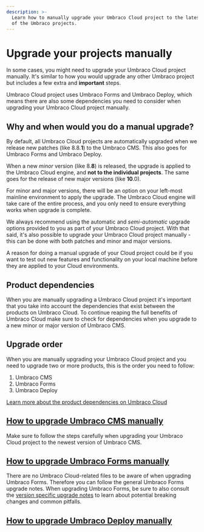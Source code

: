 ```yaml
---
description: >-
  Learn how to manually upgrade your Umbraco Cloud project to the latest version
  of the Umbraco projects.
---
```


# Upgrade your projects manually

In some cases, you might need to upgrade your Umbraco Cloud project manually. It's similar to how you would upgrade any other Umbraco project but includes a few extra and **important** steps.

Umbraco Cloud project uses Umbraco Forms and Umbraco Deploy, which means there are also some dependencies you need to consider when upgrading your Umbraco Cloud project manually.

## Why and when would you do a manual upgrade?

By default, all Umbraco Cloud projects are automatically upgraded when we release new patches (like 8.8.**1**) to the Umbraco CMS. This also goes for Umbraco Forms and Umbraco Deploy.

When a new _minor_ version (like 8.**8**) is released, the upgrade is applied to the Umbraco Cloud engine, and **not to the individual projects**. The same goes for the release of new major versions (like **10**.0).

For minor and major versions, there will be an option on your left-most mainline environment to apply the upgrade. The Umbraco Cloud engine will take care of the entire process, and you only need to ensure everything works when upgrade is complete.

We always recommend using the automatic and _semi-automatic_ upgrade options provided to you as part of your Umbraco Cloud project. With that said, it's also possible to upgrade your Umbraco Cloud project manually - this can be done with both patches and minor and major versions.

A reason for doing a manual upgrade of your Cloud project could be if you want to test out new features and functionality on your local machine before they are applied to your Cloud environments.

## Product dependencies

When you are manually upgrading a Umbraco Cloud project it's important that you take into account the dependencies that exist between the products on Umbraco Cloud. To continue reaping the full benefits of Umbraco Cloud make sure to check for dependencies when you upgrade to a new minor or major version of Umbraco CMS.

## Upgrade order

When you are manually upgrading your Umbraco Cloud project and you need to upgrade two or more products, this is the order you need to follow:

1. Umbraco CMS
2. Umbraco Forms
3. Umbraco Deploy

[Learn more about the product dependencies on Umbraco Cloud](broken-reference)

## [How to upgrade Umbraco CMS manually](manual-cms-upgrade.md)

Make sure to follow the steps carefully when upgrading your Umbraco Cloud project to the newest version of Umbraco CMS.

## [How to upgrade Umbraco Forms manually](https://docs.umbraco.com/umbraco-forms/installation/manualupgrade)

There are no Umbraco Cloud-related files to be aware of when upgrading Umbraco Forms. Therefore you can follow the general Umbraco Forms upgrade notes. When upgrading Umbraco Forms, be sure to also consult the [version specific upgrade notes](https://docs.umbraco.com/umbraco-forms/installation/version-specific) to learn about potential breaking changes and common pitfalls.

## [How to upgrade Umbraco Deploy manually](manual-upgrade-deploy.md)
